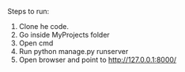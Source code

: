 Steps to run:

1. Clone he code.
2. Go inside MyProjects folder
3. Open cmd
4. Run python manage.py runserver
5. Open browser and point to http://127.0.0.1:8000/
